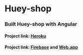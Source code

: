 # Huey-shop

### Built Huey-shop with Angular

#### Project link: [Heroku](https://huey-shop.herokuapp.com/)

#### Project link: [Firebase](https://huey-shop.firebaseapp.com/) and [Web.app](https://huey-shop.web.app/)
